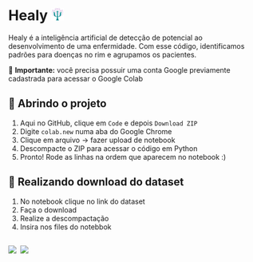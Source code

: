 # Healy <img src="logo.png" alt="Healy Logotype" width="25" height="25" />
Healy é a inteligência artificial de detecção de potencial ao desenvolvimento de uma enfermidade. Com esse código, identificamos padrões para doenças no rim e agrupamos os pacientes.

🔔 **Importante:** você precisa possuir uma conta Google previamente cadastrada para acessar o Google Colab



## 🚀 Abrindo o projeto
1. Aqui no GitHub, clique em `Code` e depois `Download ZIP`
2. Digite `colab.new` numa aba do Google Chrome
3. Clique em arquivo -> fazer upload de notebook
4. Descompacte o ZIP para acessar o código em Python
5. Pronto! Rode as linhas na ordem que aparecem no notebook :)


## 🎉 Realizando download do dataset
1. No notebook clique no link do dataset
2. Faça o download
3. Realize a descompactação
4. Insira nos files do notebbok
## 

![](https://img.shields.io/badge/Python-3776AB?style=for-the-badge&logo=python&logoColor=white)&nbsp;
![](https://img.shields.io/badge/Colab-F9AB00?style=for-the-badge&logo=googlecolab&color=525252)
